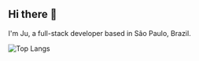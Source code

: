 ## Hi there 👋

I'm Ju, a full-stack developer based in São Paulo, Brazil. 

![Top Langs](https://github-readme-stats.vercel.app/api/top-langs/?username=charsplusjk&hide_progress=true&theme=dark)
